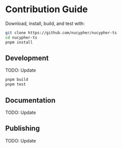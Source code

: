 # Contribution Guide

Download, install, build, and test with:

```bash
git clone https://github.com/nucypher/nucypher-ts
cd nucypher-ts
pnpm install
```

## Development

TODO: Update

```bash
pnpm build
pnpm test
```

## Documentation

TODO: Update

## Publishing

TODO: Update
